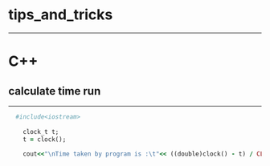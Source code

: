 # tips_and_tricks


__________________________________________
#  C++

## calculate time run

__________________________________________
```ruby
  #include<iostream>
  
	clock_t t;
	t = clock();                                                                                          //start
                                                                                                              //run
	cout<<"\nTime taken by program is :\t"<< ((double)clock() - t) / CLOCKS_PER_SEC << " sec\n";          //stop
``` 
